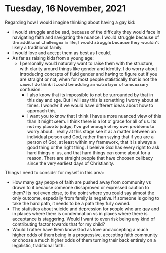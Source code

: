 #  Tuesday, 16 November, 2021

Regarding how I would imagine thinking about having a gay kid:
- I would struggle and be sad, because of the difficulty they would face in navigating faith and navigating the nuance. I would struggle because of the additional challenges in life, I would struggle because they wouldn't likely a traditional family.
- I would love and accept them as best as I could.
- As far as raising kids from a young age:
	- I personally would naturally want to raise them with the structure, with clarity around things like gender and identity. I do worry about introducing concepts of fluid gender and having to figure out if you are straight or not, when for most people statistically that is not the case. I do think it could be adding an extra layer of unecessary confusion. 
		- I also know that its impossible to not be surrounded by that in this day and age. But I will say this is something I worry about at times. I wonder if we would have different ideas about how to approach this.
		- I want you to know that I think I have a more nuanced view of this than it might seem. I think there is a lot of grace for all of us. Its not my place to judge, I've got enough of my own problems to worry about. I really at this stage see it as a matter between an individual person and God, rather than saying that if you are a person of God, at least within my framework, that it is always a good thing or the right thing. I beleive God has every right to ask hard things of us, and that hard things can come about for a reason. There are straight people that have choosen celibacy since the very earliest days of Christianity. 

Things I need to consider for myself in this area:
- How many gay people of faith are pushed away from community vs drawn to it because someone dissaproved or expressed caution to them? Its not even close, to the point where you could say almost the only outcome, especially from family is negative. If someone is going to take the hard path, it needs to be a path they fully owned.
- The statistics about suicide and depression for people who are gay and in places where there is condemnation vs in places where there is acceptance is staggering. Would I want to even risk being any kind of contributing factor towards that for my child?
- Would I rather have them know God as love and accepting a much higher odds of them being in a progressive, accepting faith community or choose a much higher odds of them turning their back entirely on a legalistic, traditional faith.
